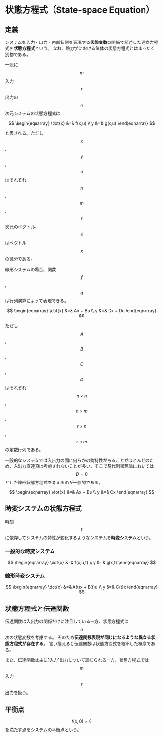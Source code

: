 # 状態方程式（State-space Equation）

## 定義

システムを入力・出力・内部状態を表現する**状態変数**の関係で記述した連立方程式を**状態方程式**という。
なお、熱力学における気体の状態方程式とはまったく別物である。

一般に $$m$$ 入力 $$r$$ 出力の $$n$$ 次元システムの状態方程式は

$$
\begin{eqnarray}
\dot{x} &=& f(x,u) \\
y &=& g(x,u)
\end{eqnarray}
$$

と表される。ただし $$x$$, $$y$$, $$u$$ はそれぞれ $$n$$, $$m$$, $$r$$ 次元のベクトル、$$\dot{x}$$ はベクトル $$x$$ の微分である。

線形システムの場合、関数 $$f$$, $$g$$ は行列演算によって表現できる。

$$
\begin{eqnarray}
\dot{x} &=& Ax + Bu \\
y &=& Cx + Du
\end{eqnarray}
$$

ただし $$A$$, $$B$$, $$C$$, $$D$$ はそれぞれ $$n \times n$$, $$n \times m$$, $$r \times n$$, $$r \times m$$ の定数行列である。

一般的なシステムでは入出力の間に何らかの動特性があることがほとんどのため、入出力直達項は考慮されないことが多い。そこで現代制御理論においては $$D=0$$ とした線形状態方程式を考えるのが一般的である。

$$
\begin{eqnarray}
\dot{x} &=& Ax + Bu \\
y &=& Cx
\end{eqnarray}
$$

## 時変システムの状態方程式

時刻 $$t$$ に依存してシステムの特性が変化するようなシステムを**時変システム**という。

### 一般的な時変システム

$$
\begin{eqnarray}
\dot{x} &=& f(x,u,t) \\
y &=& g(x,t)
\end{eqnarray}
$$

### 線形時変システム

$$
\begin{eqnarray}
\dot{x} &=& A(t)x + B(t)u \\
y &=& C(t)x
\end{eqnarray}
$$

## 状態方程式と伝達関数

伝達関数は入出力の関係だけに注目している一方、状態方程式は $$n$$ 次の状態変数を考慮する。
そのため**伝達関数表現が同じになるような異なる状態方程式が存在する**。
言い換えると伝達関数は状態方程式を縮小した概念である。

また、伝達関数は主に1入力1出力について論じられる一方、状態方程式では $$m$$ 入力 $$r$$ 出力を扱う。

## 平衡点

$$f(x,0) = 0$$ を満たす点をシステムの平衡点という。

